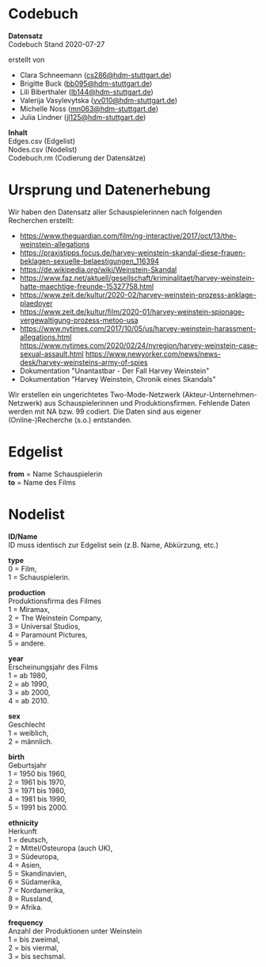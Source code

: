 # Codebuch      

**Datensatz**       
Codebuch Stand 2020-07-27  

erstellt von 
- Clara Schneemann (cs286@hdm-stuttgart.de)
- Brigitte Buck (bb095@hdm-stuttgart.de)
- Lili Biberthaler (lb144@hdm-stuttgart.de)
- Valerija Vasylevytska (vv010@hdm-stuttgart.de)
- Michelle Noss (mn063@hdm-stuttgart.de)
- Julia Lindner (jl125@hdm-stuttgart.de)

**Inhalt**      
Edges.csv (Edgelist)      
Nodes.csv (Nodelist)      
Codebuch.rm (Codierung der Datensätze)      

# Ursprung und Datenerhebung      
Wir haben den Datensatz aller Schauspielerinnen nach folgenden Recherchen erstellt:     

- https://www.theguardian.com/film/ng-interactive/2017/oct/13/the-weinstein-allegations
- https://praxistipps.focus.de/harvey-weinstein-skandal-diese-frauen-beklagen-sexuelle-belaestigungen_116394
- https://de.wikipedia.org/wiki/Weinstein-Skandal
- https://www.faz.net/aktuell/gesellschaft/kriminalitaet/harvey-weinstein-hatte-maechtige-freunde-15327758.html
- https://www.zeit.de/kultur/2020-02/harvey-weinstein-prozess-anklage-plaedoyer
- https://www.zeit.de/kultur/film/2020-01/harvey-weinstein-spionage-vergewaltigung-prozess-metoo-usa
- https://www.nytimes.com/2017/10/05/us/harvey-weinstein-harassment-allegations.html
https://www.nytimes.com/2020/02/24/nyregion/harvey-weinstein-case-sexual-assault.html
https://www.newyorker.com/news/news-desk/harvey-weinsteins-army-of-spies
- Dokumentation "Unantastbar - Der Fall Harvey Weinstein"
- Dokumentation "Harvey Weinstein, Chronik eines Skandals" 


Wir erstellen ein ungerichtetes Two-Mode-Netzwerk (Akteur-Unternehmen-Netzwerk) aus Schauspielerinnen und Produktionsfirmen. Fehlende Daten werden mit NA bzw. 99 codiert. Die Daten sind aus eigener (Online-)Recherche (s.o.) entstanden.    

# Edgelist    

**from** = Name Schauspielerin     
**to** = Name des Films               

# Nodelist

**ID/Name**   
ID muss identisch zur Edgelist sein (z.B. Name, Abkürzung, etc.)    

**type**      
0 = Film,         
1 = Schauspielerin.   
    
**production**         
Produktionsfirma des Filmes     
1 = Miramax,        
2 = The Weinstein Company,       
3 = Universal Studios,          
4 = Paramount Pictures,           
5 = andere.       

**year**         
Erscheinungsjahr des Films     
1 = ab 1980,        
2 = ab 1990,        
3 = ab 2000,        
4 = ab 2010.        

**sex**  
Geschlecht      
1 = weiblich,       
2 = männlich.       

**birth**   
Geburtsjahr    
1 = 1950 bis 1960,          
2 = 1961 bis 1970,        
3 = 1971 bis 1980,        
4 = 1981 bis 1990,        
5 = 1991 bis 2000.        

**ethnicity**  
Herkunft      
1 = deutsch,        
2 = Mittel/Osteuropa (auch UK),       
3 = Südeuropa,        
4 = Asien,        
5 = Skandinavien,       
6 = Südamerika,       
7 = Nordamerika,        
8 = Russland,       
9 = Afrika.       

**frequency**           
Anzahl der Produktionen unter Weinstein        
1 = bis zweimal,        
2 = bis viermal,        
3 = bis sechsmal.         

##
